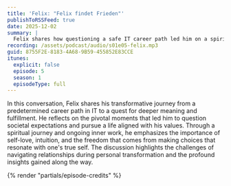 ```yaml
---
title: 'Felix: "Felix findet Frieden"'
publishToRSSFeed: true
date: 2025-12-02
summary: |
  Felix shares how questioning a safe IT career path led him on a spiritual journey of self-love, intuition, and courageous choices to build a life aligned with his true values.
recording: /assets/podcast/audio/s01e05-felix.mp3
guid: 8755F2E-8183-4A68-9B59-455852E83CCE
itunes:
  explicit: false
  episode: 5
  season: 1
  episodeType: full
---
```


In this conversation, Felix shares his transformative journey from a predetermined career path in IT to a quest for deeper meaning and fulfillment. He reflects on the pivotal moments that led him to question societal expectations and pursue a life aligned with his values. Through a spiritual journey and ongoing inner work, he emphasizes the importance of self-love, intuition, and the freedom that comes from making choices that resonate with one's true self. The discussion highlights the challenges of navigating relationships during personal transformation and the profound insights gained along the way.

{% render "partials/episode-credits" %}
